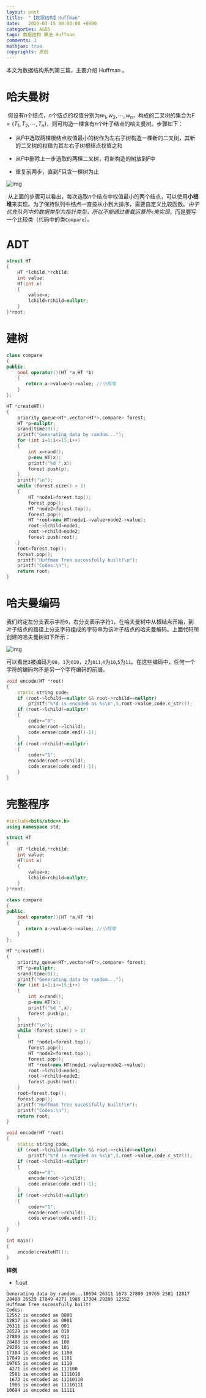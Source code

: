 ```yaml
---
layout: post
title:  "【数据结构】Huffman"
date:   2020-03-15 00:00:00 +0800
categories: A&DS
tags: 数据结构 算法 Huffman
comments: 1
mathjax: true
copyrights: 原创
---
```


本文为数据结构系列第三篇，主要介绍 Huffman 。

# 哈夫曼树

​          假设有$n$个结点，$n$个结点的权值分别为$w_1,w_2,\cdots,w_n$，构成的二叉树的集合为$F=\left\{T_1,T_2,\cdots,T_n\right\}$，则可构造一棵含有$n$个叶子结点的哈夫曼树。步骤如下：

- 从$F$中选取两棵根结点权值最小的树作为左右子树构造一棵新的二叉树，其新的二叉树的权值为其左右子树根结点权值之和

- 从$F$中删除上一步选取的两棵二叉树，将新构造的树放到$F$中

- 重复前两步，直到$F$只含一棵树为止

![img](https://images2017.cnblogs.com/blog/1258764/201711/1258764-20171107153712716-1590327854.jpg)

​           从上面的步骤可以看出，每次选取$n$个结点中权值最小的两个结点，可以使用**小根堆**来实现。为了保持队列中结点一直按从小到大排序，需要自定义比较函数。*由于优先队列中的数据类型为指针类型，所以不能通过重载运算符`<`来实现*，而是要写一个比较类（代码中的类`Compare`）。

# ADT



```cpp
struct HT
{
	HT *lchild,*rchild;
	int value;
	HT(int x)
	{
		value=x;
		lchild=rchild=nullptr;
	}
}*root;
```

# 建树



```cpp
class compare
{
public:
	bool operator()(HT *a,HT *b)
	{
 	   return a->value>b->value; //小根堆
	}
};

HT *createHT()
{
	priority_queue<HT*,vector<HT*>,compare> forest;
	HT *p=nullptr;
	srand(time(0));
	printf("Generating data by random...");
	for (int i=1;i<=15;i++)
	{
		int x=rand();
		p=new HT(x);
		printf("%d ",x);
		forest.push(p);
	}
	printf("\n");
	while (forest.size() > 1)
    {
        HT *node1=forest.top();
        forest.pop();
        HT *node2=forest.top();
        forest.pop();
        HT *root=new HT(node1->value+node2->value);
        root->lchild=node1;
        root->rchild=node2;
        forest.push(root);
    }
    root=forest.top();
    forest.pop();
    printf("Huffman Tree sucessfully built!\n");
    printf("Codes:\n");
    return root;
}
```

# 哈夫曼编码

​           我们约定左分支表示字符`0`，右分支表示字符`1`，在哈夫曼树中从根结点开始，到叶子结点的路径上分支字符组成的字符串为该叶子结点的哈夫曼编码。上面代码所创建的哈夫曼树如下所示：

![img](https://images2017.cnblogs.com/blog/1258764/201711/1258764-20171107163801419-709292951.png)

​           可以看出`3`被编码为`00`，`1`为`010`，`2`为`011`,`4`为`10`,`5`为`11`。在这些编码中，任何一个字符的编码均不是另一个字符编码的前缀。

```cpp
void encode(HT *root)
{
	static string code;
    if (root->lchild==nullptr && root->rchild==nullptr)
    	printf("%*d is encoded as %s\n",5,root->value,code.c_str());
    if (root->lchild!=nullptr)
    {
        code+="0";
        encode(root->lchild);
        code.erase(code.end()-1);
    }
    if (root->rchild!=nullptr)
    {
        code+="1";
        encode(root->rchild);
        code.erase(code.end()-1);
    }
}
```

# 完整程序

```cpp
#include<bits/stdc++.h>
using namespace std;

struct HT
{
	HT *lchild,*rchild;
	int value;
	HT(int x)
	{
		value=x;
		lchild=rchild=nullptr;
	}
}*root;

class compare
{
public:
	bool operator()(HT *a,HT *b)
	{
 	   return a->value>b->value; //小根堆
	}
};

HT *createHT()
{
	priority_queue<HT*,vector<HT*>,compare> forest;
	HT *p=nullptr;
	srand(time(0));
	printf("Generating data by random...");
	for (int i=1;i<=15;i++)
	{
		int x=rand();
		p=new HT(x);
		printf("%d ",x);
		forest.push(p);
	}
	printf("\n");
	while (forest.size() > 1)
    {
        HT *node1=forest.top();
        forest.pop();
        HT *node2=forest.top();
        forest.pop();
        HT *root=new HT(node1->value+node2->value);
        root->lchild=node1;
        root->rchild=node2;
        forest.push(root);
    }
    root=forest.top();
    forest.pop();
    printf("Huffman Tree sucessfully built!\n");
    printf("Codes:\n");
    return root;
}

void encode(HT *root)
{
	static string code;
    if (root->lchild==nullptr && root->rchild==nullptr)
    	printf("%*d is encoded as %s\n",5,root->value,code.c_str());
    if (root->lchild!=nullptr)
    {
        code+="0";
        encode(root->lchild);
        code.erase(code.end()-1);
    }
    if (root->rchild!=nullptr)
    {
        code+="1";
        encode(root->rchild);
        code.erase(code.end()-1);
    }
}

int main()
{
	encode(createHT());
}
```

**样例**

- 1.out
```
Generating data by random...10694 26311 1673 27809 19765 2581 12817 28408 26529 17849 4271 1986 17304 29206 12552
Huffman Tree sucessfully built!
Codes:
12552 is encoded as 0000
12817 is encoded as 0001
26311 is encoded as 001
26529 is encoded as 010
27809 is encoded as 011
28408 is encoded as 100
29206 is encoded as 101
17304 is encoded as 1100
17849 is encoded as 1101
19765 is encoded as 1110
 4271 is encoded as 111100
 2581 is encoded as 1111010
 1673 is encoded as 11110110
 1986 is encoded as 11110111
10694 is encoded as 11111
```

